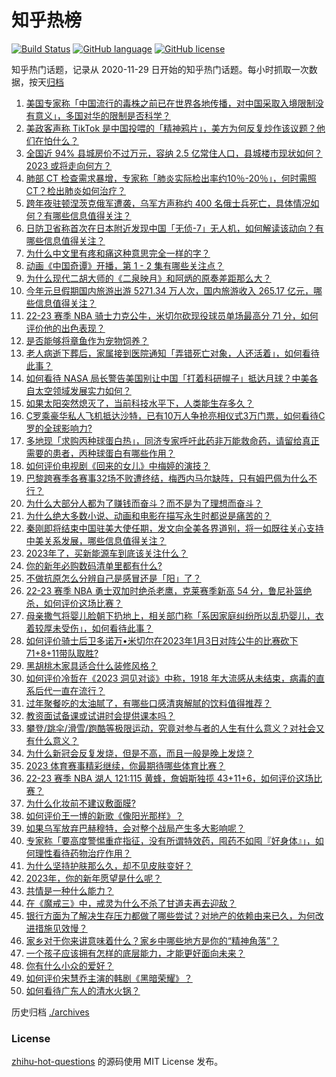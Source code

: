 # 知乎热榜
[![Build Status](https://github.com/ToWeLong/zhihu-hot-questions/workflows/CI/badge.svg)](https://github.com/ToWeLong/zhihu-hot-questions/actions)
[![GitHub language](https://img.shields.io/badge/language-golang-orange.svg)](https://golang.org/)
[![GitHub license](https://img.shields.io/github/license/ToWeLong/zhihu-hot-questions)](https://github.com/ToWeLong/zhihu-hot-questions/blob/main/LICENSE)

知乎热门话题，记录从 2020-11-29 日开始的知乎热门话题。每小时抓取一次数据，按天[归档](./archives)

<!-- BEGIN -->

1. [美国专家称「中国流行的毒株之前已在世界各地传播，对中国采取入境限制没有意义」，多国对华的限制是否科学？](https://www.zhihu.com/question/576307553)
1. [美政客声称 TikTok 是中国投喂的「精神鸦片」，美方为何反复炒作该议题？他们在怕什么？](https://www.zhihu.com/question/576338402)
1. [全国近 94% 县城房价不过万元，容纳 2.5 亿常住人口，县城楼市现状如何？2023 或将走向何方？](https://www.zhihu.com/question/576310312)
1. [肺部 CT 检查需求暴增，专家称「肺炎实际检出率约10％-20％」，何时需照 CT？检出肺炎如何治疗？](https://www.zhihu.com/question/575808955)
1. [跨年夜驻顿涅茨克俄军遭袭，乌军方声称约 400 名俄士兵死亡，具体情况如何？有哪些信息值得关注？](https://www.zhihu.com/question/576413011)
1. [日防卫省称首次在日本附近发现中国「无侦-7」无人机，如何解读该动向？有哪些信息值得关注？](https://www.zhihu.com/question/576295862)
1. [为什么中文里有疼和痛这种意思完全一样的字？](https://www.zhihu.com/question/335871485)
1. [动画《中国奇谭》开播，第 1 - 2 集有哪些关注点？](https://www.zhihu.com/question/576059467)
1. [为什么现代二胡大师的《二泉映月》和阿炳的原奏差距那么大？](https://www.zhihu.com/question/574761246)
1. [今年元旦假期国内旅游出游 5271.34 万人次，国内旅游收入 265.17 亿元，哪些信息值得关注？](https://www.zhihu.com/question/576330544)
1. [22-23 赛季 NBA 骑士力克公牛，米切尔砍现役球员单场最高分 71 分，如何评价他的出色表现？](https://www.zhihu.com/question/576430303)
1. [是否能够将章鱼作为宠物饲养？](https://www.zhihu.com/question/22637369)
1. [老人病逝下葬后，家属接到医院通知「弄错死亡对象，人还活着」，如何看待此事？](https://www.zhihu.com/question/576442872)
1. [如何看待 NASA 局长警告美国别让中国「打着科研幌子」抵达月球？中美各自太空领域发展实力如何？](https://www.zhihu.com/question/576443402)
1. [如果太阳突然熄灭了，当前科技水平下，人类能生存多久？](https://www.zhihu.com/question/399868816)
1. [C罗乘豪华私人飞机抵达沙特，已有10万人争抢亮相仪式3万门票，如何看待C罗的全球影响力?](https://www.zhihu.com/question/576408719)
1. [多地现「求购丙种球蛋白热」，同济专家呼吁此药非万能救命药，请留给真正需要的患者，丙种球蛋白有哪些作用？](https://www.zhihu.com/question/576408369)
1. [如何评价电视剧《回来的女儿》中梅婷的演技？](https://www.zhihu.com/question/574356718)
1. [巴黎跨赛季各赛事32场不败遭终结，梅西内马尔缺阵，只有姆巴佩为什么不行？](https://www.zhihu.com/question/576228215)
1. [为什么大部分人都为了赚钱而奋斗？而不是为了理想而奋斗？](https://www.zhihu.com/question/574251805)
1. [为什么绝大多数小说、动画和电影在描写永生时都说是痛苦的？](https://www.zhihu.com/question/575083461)
1. [秦刚即将结束中国驻美大使任期，发文向全美各界道别，将一如既往关心支持中美关系发展，哪些信息值得关注？](https://www.zhihu.com/question/576425199)
1. [2023年了，买新能源车到底该关注什么？](https://www.zhihu.com/question/575424972)
1. [你的新年必购数码清单里都有什么?](https://www.zhihu.com/question/576442203)
1. [不做抗原怎么分辨自己是感冒还是「阳」了？](https://www.zhihu.com/question/576407944)
1. [22-23 赛季 NBA 勇士双加时绝杀老鹰，克莱赛季新高 54 分，鲁尼补篮绝杀，如何评价这场比赛？](https://www.zhihu.com/question/576492151)
1. [母亲撒气将婴儿脸朝下扔地上，相关部门称「系因家庭纠纷所以乱扔婴儿，衣着较厚未受伤」，如何看待此事？](https://www.zhihu.com/question/576440687)
1. [如何评价骑士后卫多诺万•米切尔在2023年1月3日对阵公牛的比赛砍下71+8+11带队取胜?](https://www.zhihu.com/question/576465533)
1. [黑胡桃木家具适合什么装修风格？](https://www.zhihu.com/question/307743794)
1. [如何评价冷哲在《2023 洞见对谈》中称，1918 年大流感从未结束，病毒的直系后代一直在流行？](https://www.zhihu.com/question/576109683)
1. [过年聚餐吃的太油腻了，有哪些口感清爽解腻的饮料值得推荐？](https://www.zhihu.com/question/572340719)
1. [教资面试备课或试讲时会提供课本吗？](https://www.zhihu.com/question/455302442)
1. [攀登/跳伞/滑雪/跑酷等极限运动，究竟对参与者的人生有什么意义？对社会又有什么意义？](https://www.zhihu.com/question/571921306)
1. [为什么新冠会反复发烧，但是不高，而且一般是晚上发烧？](https://www.zhihu.com/question/573142637)
1. [2023 体育赛事精彩继续，你最期待哪些体育比赛？](https://www.zhihu.com/question/576103091)
1. [22-23 赛季 NBA 湖人 121:115 黄蜂，詹姆斯独揽 43+11+6，如何评价这场比赛？](https://www.zhihu.com/question/576430290)
1. [为什么化妆前不建议敷面膜?](https://www.zhihu.com/question/504300910)
1. [如何评价王一博的新歌《像阳光那样》？](https://www.zhihu.com/question/575720436)
1. [如果乌军放弃巴赫穆特，会对整个战局产生多大影响呢？](https://www.zhihu.com/question/574660993)
1. [专家称「要高度警惕重症指征，没有所谓特效药，囤药不如囤『好身体』」，如何理性看待药物治疗作用？](https://www.zhihu.com/question/576071714)
1. [为什么坚持护肤那么久，却不见皮肤变好？](https://www.zhihu.com/question/570545824)
1. [2023年，你的新年愿望是什么呢？](https://www.zhihu.com/question/575906530)
1. [共情是一种什么能力？](https://www.zhihu.com/question/356964116)
1. [在《魔戒三》中，戒灵为什么不杀了甘道夫再去迎敌？](https://www.zhihu.com/question/312201657)
1. [银行方面为了解决生存压力都做了哪些尝试？对地产的依赖由来已久，为何改进措施见效慢？](https://www.zhihu.com/question/574815218)
1. [家乡对于你来讲意味着什么？家乡中哪些地方是你的“精神角落”？](https://www.zhihu.com/question/576338277)
1. [一个孩子应该拥有怎样的底层能力，才能更好面向未来？](https://www.zhihu.com/question/573648631)
1. [你有什么小众的爱好？](https://www.zhihu.com/question/21510834)
1. [如何评价宋慧乔主演的韩剧《黑暗荣耀》？](https://www.zhihu.com/question/575712318)
1. [如何看待广东人的清水火锅？](https://www.zhihu.com/question/570767246)

<!-- END -->

历史归档 [./archives](./archives)


### License
[zhihu-hot-questions](https://github.com/towelong/zhihu-hot-questions) 的源码使用 MIT License 发布。